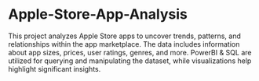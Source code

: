 # Apple-Store-App-Analysis
This project analyzes Apple Store apps to uncover trends, patterns, and relationships within the app marketplace. The data includes information about app sizes, prices, user ratings, genres, and more. PowerBI &amp; SQL are utilized for querying and manipulating the dataset, while visualizations help highlight significant insights.
